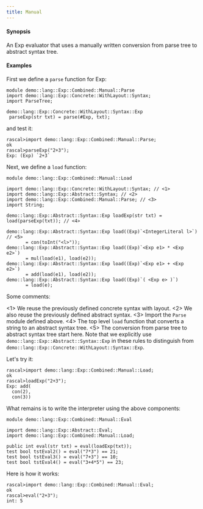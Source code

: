 ```yaml
---
title: Manual
---
```


#### Synopsis

An Exp evaluator that uses a manually written conversion from parse tree to abstract syntax tree.

#### Examples

First we define a `parse` function for Exp:

```rascal 
module demo::lang::Exp::Combined::Manual::Parse
import demo::lang::Exp::Concrete::WithLayout::Syntax;
import ParseTree;

demo::lang::Exp::Concrete::WithLayout::Syntax::Exp
 parseExp(str txt) = parse(#Exp, txt); 

```

and test it:

```rascal-shell 
rascal>import demo::lang::Exp::Combined::Manual::Parse;
ok
rascal>parseExp("2+3");
Exp: (Exp) `2+3`
```

Next, we define a `load` function:

```rascal 
module demo::lang::Exp::Combined::Manual::Load

import demo::lang::Exp::Concrete::WithLayout::Syntax; // <1>
import demo::lang::Exp::Abstract::Syntax; // <2>
import demo::lang::Exp::Combined::Manual::Parse; // <3>
import String;

demo::lang::Exp::Abstract::Syntax::Exp loadExp(str txt) = load(parseExp(txt)); // <4>
     
demo::lang::Exp::Abstract::Syntax::Exp load((Exp)`<IntegerLiteral l>`) // <5>
       = con(toInt("<l>"));       
demo::lang::Exp::Abstract::Syntax::Exp load((Exp)`<Exp e1> * <Exp e2>`) 
       = mul(load(e1), load(e2));  
demo::lang::Exp::Abstract::Syntax::Exp load((Exp)`<Exp e1> + <Exp e2>`)
       = add(load(e1), load(e2)); 
demo::lang::Exp::Abstract::Syntax::Exp load((Exp)`( <Exp e> )`) 
       = load(e);                    

```

Some comments:

<1> We reuse the previously defined concrete syntax with layout.
<2> We also reuse the previously defined abstract syntax.
<3> Import the `Parse` module defined above.
<4> The top level `load` function that converts a string to an abstract syntax tree.
<5> The conversion from parse tree to abstract syntax tree start here. Note that we
    explicitly use `demo::lang::Exp::Abstract::Syntax::Exp` in these
    rules to distinguish from `demo::lang::Exp::Concrete::WithLayout::Syntax::Exp`.

Let's try it:

```rascal-shell 
rascal>import demo::lang::Exp::Combined::Manual::Load;
ok
rascal>loadExp("2+3");
Exp: add(
  con(2),
  con(3))
```

What remains is to write the interpreter using the above components:

```rascal 
module demo::lang::Exp::Combined::Manual::Eval

import demo::lang::Exp::Abstract::Eval;
import demo::lang::Exp::Combined::Manual::Load;

public int eval(str txt) = eval(loadExp(txt));
test bool tstEval2() = eval("7*3") == 21;
test bool tstEval3() = eval("7+3") == 10;
test bool tstEval4() = eval("3+4*5") == 23;

```

Here is how it works:

```rascal-shell 
rascal>import demo::lang::Exp::Combined::Manual::Eval;
ok
rascal>eval("2+3");
int: 5
```

